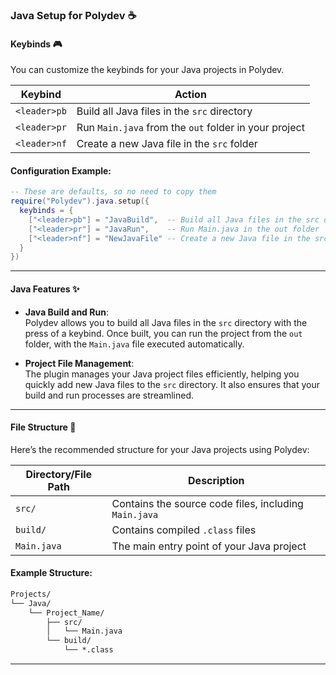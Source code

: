 ### Java Setup for Polydev ☕️

#### Keybinds 🎮
You can customize the keybinds for your Java projects in Polydev.

| Keybind             | Action                                              |
|---------------------|-----------------------------------------------------|
| `<leader>pb`        | Build all Java files in the `src` directory         |
| `<leader>pr`        | Run `Main.java` from the `out` folder in your project |
| `<leader>nf`        | Create a new Java file in the `src` folder          |

#### Configuration Example:

```lua
-- These are defaults, so no need to copy them
require("Polydev").java.setup({
  keybinds = {
    ["<leader>pb"] = "JavaBuild",  -- Build all Java files in the src directory
    ["<leader>pr"] = "JavaRun",    -- Run Main.java in the out folder
    ["<leader>nf"] = "NewJavaFile" -- Create a new Java file in the src folder
  }
})
```

---

#### Java Features ✨

* **Java Build and Run**:  
  Polydev allows you to build all Java files in the `src` directory with the press of a keybind. Once built, you can run the project from the `out` folder, with the `Main.java` file executed automatically.

* **Project File Management**:  
  The plugin manages your Java project files efficiently, helping you quickly add new Java files to the `src` directory. It also ensures that your build and run processes are streamlined.

---

#### File Structure 📂
Here’s the recommended structure for your Java projects using Polydev:

| Directory/File Path        | Description                                          |
|----------------------------|------------------------------------------------------|
| `src/`                     | Contains the source code files, including `Main.java` |
| `build/`                   | Contains compiled `.class` files                     |
| `Main.java`                | The main entry point of your Java project             |

#### Example Structure:

```md
Projects/
└── Java/
    └── Project_Name/
        ├── src/
        │   └── Main.java
        └── build/
            └── *.class
```

---
